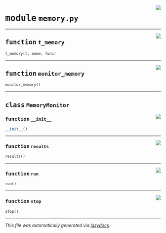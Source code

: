 <!-- markdownlint-disable -->

<a href="../booktest/memory.py#L0"><img align="right" style="float:right;" src="https://img.shields.io/badge/-source-cccccc?style=flat-square"></a>

# <kbd>module</kbd> `memory.py`





---

<a href="../booktest/memory.py#L41"><img align="right" style="float:right;" src="https://img.shields.io/badge/-source-cccccc?style=flat-square"></a>

## <kbd>function</kbd> `t_memory`

```python
t_memory(t, name, func)
```






---

<a href="../booktest/memory.py#L55"><img align="right" style="float:right;" src="https://img.shields.io/badge/-source-cccccc?style=flat-square"></a>

## <kbd>function</kbd> `monitor_memory`

```python
monitor_memory()
```






---

## <kbd>class</kbd> `MemoryMonitor`




<a href="../booktest/memory.py#L11"><img align="right" style="float:right;" src="https://img.shields.io/badge/-source-cccccc?style=flat-square"></a>

### <kbd>function</kbd> `__init__`

```python
__init__()
```








---

<a href="../booktest/memory.py#L29"><img align="right" style="float:right;" src="https://img.shields.io/badge/-source-cccccc?style=flat-square"></a>

### <kbd>function</kbd> `results`

```python
results()
```





---

<a href="../booktest/memory.py#L33"><img align="right" style="float:right;" src="https://img.shields.io/badge/-source-cccccc?style=flat-square"></a>

### <kbd>function</kbd> `run`

```python
run()
```





---

<a href="../booktest/memory.py#L20"><img align="right" style="float:right;" src="https://img.shields.io/badge/-source-cccccc?style=flat-square"></a>

### <kbd>function</kbd> `stop`

```python
stop()
```








---

_This file was automatically generated via [lazydocs](https://github.com/ml-tooling/lazydocs)._
